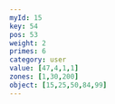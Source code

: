 ```yaml
---
myId: 15
key: 54
pos: 53
weight: 2
primes: 6
category: user
value: [47,4,1,1]
zones: [1,30,200]
object: [15,25,50,84,99]
---
```

